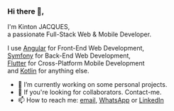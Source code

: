 ### Hi there 👋,
I'm Kinton JACQUES,\
a passionate Full-Stack Web & Mobile Developer.

I use [Angular](https://angular.io/) for Front-End Web Development,\
[Symfony](https://symfony.com/) for Back-End Web Development,\
[Flutter](https://flutter.dev/) for Cross-Platform Mobile Development\
and [Kotlin](https://kotlinlang.org/) for anything else.

- 🔭 I’m currently working on some personal projects.
- 👯 If you're looking for collaborators. Contact-me.
- 📫 How to reach me: [email](mailto:kinton.jacques@kintechaiti.com), [WhatsApp](https://wa.me/50931805944?text=Hey) or [LinkedIn](https://www.linkedin.com/in/kinton-jacques/)
<!--
**KintonJACQUES/KintonJACQUES** is a ✨ _special_ ✨ repository because its `README.md` (this file) appears on your GitHub profile.

Here are some ideas to get you started:

- 🔭 I’m currently working on ...
- 🌱 I’m currently learning ...
- 👯 I’m looking to collaborate on ...
- 🤔 I’m looking for help with ...
- 💬 Ask me about ...
- 📫 How to reach me: ...
- 😄 Pronouns: ...
- ⚡ Fun fact: ...
-->

